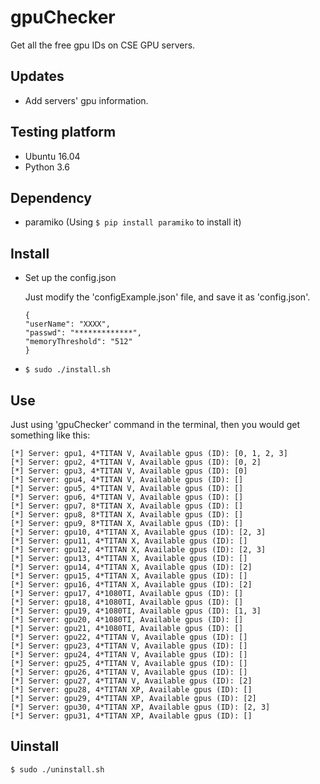 # gpuChecker
Get all the free gpu IDs on CSE GPU servers.


## Updates

- Add servers' gpu information.

## Testing platform
- Ubuntu 16.04
- Python 3.6

## Dependency
- paramiko (Using ```$ pip install paramiko``` to install it)

## Install

- Set up the config.json 
	
    Just modify the 'configExample.json' file, and save it as 'config.json'.
    ```
    {
  "userName": "XXXX",
  "passwd": "*************",
  "memoryThreshold": "512"
	}
    ```

- ```$ sudo ./install.sh```



## Use
Just using 'gpuChecker' command in the terminal, then you would get something like this:

```
[*] Server: gpu1, 4*TITAN V, Available gpus (ID): [0, 1, 2, 3]
[*] Server: gpu2, 4*TITAN V, Available gpus (ID): [0, 2]
[*] Server: gpu3, 4*TITAN V, Available gpus (ID): [0]
[*] Server: gpu4, 4*TITAN V, Available gpus (ID): []
[*] Server: gpu5, 4*TITAN V, Available gpus (ID): []
[*] Server: gpu6, 4*TITAN V, Available gpus (ID): []
[*] Server: gpu7, 8*TITAN X, Available gpus (ID): []
[*] Server: gpu8, 8*TITAN X, Available gpus (ID): []
[*] Server: gpu9, 8*TITAN X, Available gpus (ID): []
[*] Server: gpu10, 4*TITAN X, Available gpus (ID): [2, 3]
[*] Server: gpu11, 4*TITAN X, Available gpus (ID): []
[*] Server: gpu12, 4*TITAN X, Available gpus (ID): [2, 3]
[*] Server: gpu13, 4*TITAN X, Available gpus (ID): []
[*] Server: gpu14, 4*TITAN X, Available gpus (ID): [2]
[*] Server: gpu15, 4*TITAN X, Available gpus (ID): []
[*] Server: gpu16, 4*TITAN X, Available gpus (ID): [2]
[*] Server: gpu17, 4*1080TI, Available gpus (ID): []
[*] Server: gpu18, 4*1080TI, Available gpus (ID): []
[*] Server: gpu19, 4*1080TI, Available gpus (ID): [1, 3]
[*] Server: gpu20, 4*1080TI, Available gpus (ID): []
[*] Server: gpu21, 4*1080TI, Available gpus (ID): []
[*] Server: gpu22, 4*TITAN V, Available gpus (ID): []
[*] Server: gpu23, 4*TITAN V, Available gpus (ID): []
[*] Server: gpu24, 4*TITAN V, Available gpus (ID): []
[*] Server: gpu25, 4*TITAN V, Available gpus (ID): []
[*] Server: gpu26, 4*TITAN V, Available gpus (ID): []
[*] Server: gpu27, 4*TITAN V, Available gpus (ID): [2]
[*] Server: gpu28, 4*TITAN XP, Available gpus (ID): []
[*] Server: gpu29, 4*TITAN XP, Available gpus (ID): [2]
[*] Server: gpu30, 4*TITAN XP, Available gpus (ID): [2, 3]
[*] Server: gpu31, 4*TITAN XP, Available gpus (ID): []

```

## Uinstall

```$ sudo ./uninstall.sh```